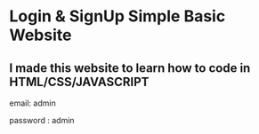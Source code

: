 # Login & SignUp Simple Basic Website
I made this website to learn how to code in HTML/CSS/JAVASCRIPT
---------------------------------------------------------------

email: admin

password : admin
